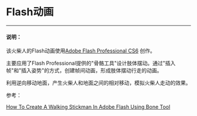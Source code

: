 # Flash动画

---

#### 说明：

该火柴人的Flash动画使用[Adobe Flash Professional CS6](http://www.adobe.com/cn/products/cs6/flash.html) 创作。

主要应用了Flash Professional提供的"骨骼工具"设计肢体摆动。通过"插入帧"和"插入姿势"的方式，创建帧间动画，形成肢体摆动行走的动画。

利用逆向移动地面，产生火柴人和地面之间的相对移动，模拟火柴人走动的效果。

参考：

[How To Create A Walking Stickman In Adobe Flash Using Bone Tool](http://www.aov.co/blog?b=2014/05/how-to-create-a-walking-stickman-adobe-flash-using-bone-tool/)

